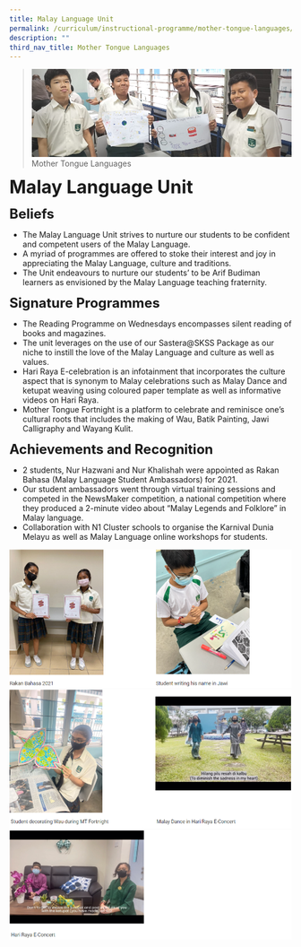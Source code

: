 ```yaml
---
title: Malay Language Unit
permalink: /curriculum/instructional-programme/mother-tongue-languages/malay-language-unit
description: ""
third_nav_title: Mother Tongue Languages
---
```

>![](/images/Curriculum/Curriculum.jpg)
>Mother Tongue Languages

**<font size=6>Malay Language Unit</font>**

**<font size=5>Beliefs</font>**

*   The Malay Language Unit strives to nurture our students to be confident and competent users of the Malay Language.
*   A myriad of programmes are offered to stoke their interest and joy in appreciating the Malay Language, culture and traditions.
*   The Unit endeavours to nurture our students’ to be Arif Budiman learners as envisioned by the Malay Language teaching fraternity.  <br>

**<font size=5>Signature Programmes</font>**

*   The Reading Programme on Wednesdays encompasses silent reading of books and magazines. 
*   The unit leverages on the use of our Sastera@SKSS Package as our niche to instill the love of the Malay Language and culture as well as values.
*   Hari Raya E-celebration is an infotainment that incorporates the culture aspect that is synonym to Malay celebrations such as Malay Dance and ketupat weaving using coloured paper template as well as informative videos on Hari Raya.
*   Mother Tongue Fortnight is a platform to celebrate and reminisce one’s cultural roots that includes the making of Wau, Batik Painting, Jawi Calligraphy and Wayang Kulit. <br>

**<font size=5>Achievements and Recognition</font>**

*   2 students, Nur Hazwani and Nur Khalishah were appointed as Rakan Bahasa (Malay Language Student Ambassadors) for 2021.
*   Our student ambassadors went through virtual training sessions and competed in the NewsMaker competition, a national competition where they produced a 2-minute video about “Malay Legends and Folklore” in Malay language.
*   Collaboration with N1 Cluster schools to organise the Karnival Dunia Melayu as well as Malay Language online workshops for students.

![](/images/Curriculum/Malay%20Language%201.png)![](/images/Curriculum/Malay%20Language%202.png)![](/images/Curriculum/Malay%20Language%203.png)